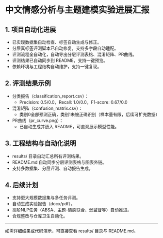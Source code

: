 # 中文情感分析与主题建模实验进展汇报

## 1. 项目自动化进展
- 已实现数据集自动检查、标签自动生成与修正。
- 分层真标签评测脚本已自动修复，支持多字段自动适配。
- 评测流程全自动化，自动导出分层评测表格、混淆矩阵、PR曲线。
- 评测结果已自动同步到 README，支持一键预览。
- 依赖环境与工程结构自动维护，支持一键复现。

## 2. 评测结果示例
- 分类报告（classification_report.csv）：
  - Precision: 0.5/0.0，Recall: 1.0/0.0，F1-score: 0.67/0.0
- 混淆矩阵（confusion_matrix.csv）：
  - 类别0全部预测正确，类别1未被正确识别（样本量有限，后续可扩充数据）
- PR曲线（pr_curve.png）：
  - 已自动生成并嵌入 README，可直观展示模型性能。

## 3. 工程结构与自动化说明
- results/ 目录自动汇总所有评测结果。
- README.md 自动同步分层评测表格与图表外链。
- 支持多数据集、分层评测、自动报告生成。

## 4. 后续计划
- 支持更大规模数据集与多任务评测。
- 自动生成实验报告（docx/pdf）。
- 高阶NLP任务（ABSA、主题-情感联合、弱监督等）自动推进。
- 合规整改与仓库卫生自动化。

---

如需详细结果或代码演示，可直接查看 results/ 目录与 README.md。
